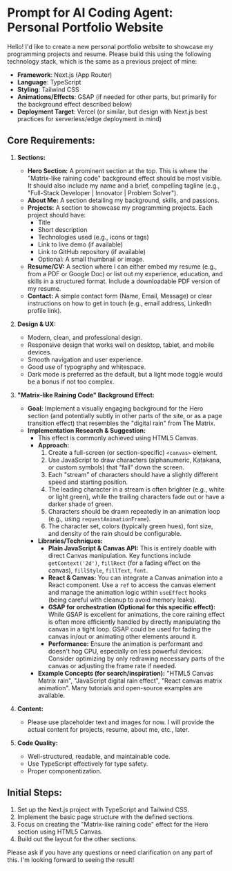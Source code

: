 # Prompt for AI Coding Agent: Personal Portfolio Website

Hello! I'd like to create a new personal portfolio website to showcase my programming projects and resume. Please build this using the following technology stack, which is the same as a previous project of mine:

*   **Framework**: Next.js (App Router)
*   **Language**: TypeScript
*   **Styling**: Tailwind CSS
*   **Animations/Effects**: GSAP (if needed for other parts, but primarily for the background effect described below)
*   **Deployment Target**: Vercel (or similar, but design with Next.js best practices for serverless/edge deployment in mind)

## Core Requirements:

1.  **Sections:**
    *   **Hero Section:** A prominent section at the top. This is where the "Matrix-like raining code" background effect should be most visible. It should also include my name and a brief, compelling tagline (e.g., "Full-Stack Developer | Innovator | Problem Solver").
    *   **About Me:** A section detailing my background, skills, and passions.
    *   **Projects:** A section to showcase my programming projects. Each project should have:
        *   Title
        *   Short description
        *   Technologies used (e.g., icons or tags)
        *   Link to live demo (if available)
        *   Link to GitHub repository (if available)
        *   Optional: A small thumbnail or image.
    *   **Resume/CV:** A section where I can either embed my resume (e.g., from a PDF or Google Doc) or list out my experience, education, and skills in a structured format. Include a downloadable PDF version of my resume.
    *   **Contact:** A simple contact form (Name, Email, Message) or clear instructions on how to get in touch (e.g., email address, LinkedIn profile link).

2.  **Design & UX:**
    *   Modern, clean, and professional design.
    *   Responsive design that works well on desktop, tablet, and mobile devices.
    *   Smooth navigation and user experience.
    *   Good use of typography and whitespace.
    *   Dark mode is preferred as the default, but a light mode toggle would be a bonus if not too complex.

3.  **"Matrix-like Raining Code" Background Effect:**
    *   **Goal:** Implement a visually engaging background for the Hero section (and potentially subtly in other parts of the site, or as a page transition effect) that resembles the "digital rain" from The Matrix.
    *   **Implementation Research & Suggestion:**
        *   This effect is commonly achieved using HTML5 Canvas.
        *   **Approach:**
            1.  Create a full-screen (or section-specific) `<canvas>` element.
            2.  Use JavaScript to draw characters (alphanumeric, Katakana, or custom symbols) that "fall" down the screen.
            3.  Each "stream" of characters should have a slightly different speed and starting position.
            4.  The leading character in a stream is often brighter (e.g., white or light green), while the trailing characters fade out or have a darker shade of green.
            5.  Characters should be drawn repeatedly in an animation loop (e.g., using `requestAnimationFrame`).
            6.  The character set, colors (typically green hues), font size, and density of the rain should be configurable.
        *   **Libraries/Techniques:**
            *   **Plain JavaScript & Canvas API:** This is entirely doable with direct Canvas manipulation. Key functions include `getContext('2d')`, `fillRect` (for a fading effect on the canvas), `fillStyle`, `fillText`, `font`.
            *   **React & Canvas:** You can integrate a Canvas animation into a React component. Use a `ref` to access the canvas element and manage the animation logic within `useEffect` hooks (being careful with cleanup to avoid memory leaks).
            *   **GSAP for orchestration (Optional for this specific effect):** While GSAP is excellent for animations, the core raining effect is often more efficiently handled by directly manipulating the canvas in a tight loop. GSAP could be used for fading the canvas in/out or animating other elements around it.
            *   **Performance:** Ensure the animation is performant and doesn't hog CPU, especially on less powerful devices. Consider optimizing by only redrawing necessary parts of the canvas or adjusting the frame rate if needed.
        *   **Example Concepts (for search/inspiration):** "HTML5 Canvas Matrix rain", "JavaScript digital rain effect", "React canvas matrix animation". Many tutorials and open-source examples are available.

4.  **Content:**
    *   Please use placeholder text and images for now. I will provide the actual content for projects, resume, about me, etc., later.

5.  **Code Quality:**
    *   Well-structured, readable, and maintainable code.
    *   Use TypeScript effectively for type safety.
    *   Proper componentization.

## Initial Steps:

1.  Set up the Next.js project with TypeScript and Tailwind CSS.
2.  Implement the basic page structure with the defined sections.
3.  Focus on creating the "Matrix-like raining code" effect for the Hero section using HTML5 Canvas.
4.  Build out the layout for the other sections.

Please ask if you have any questions or need clarification on any part of this. I'm looking forward to seeing the result! 
